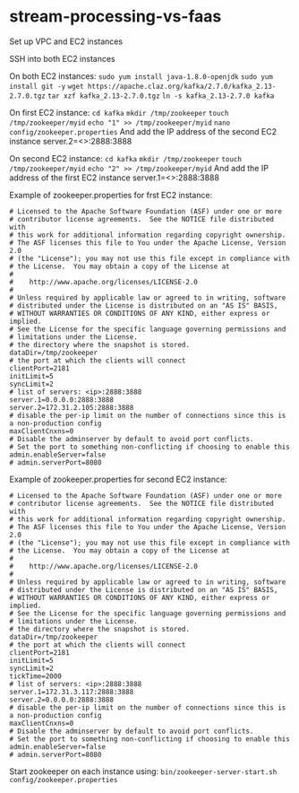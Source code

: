 # stream-processing-vs-faas

Set up VPC and EC2 instances

SSH into both EC2 instances

On both EC2 instances:
`sudo yum install java-1.8.0-openjdk`
`sudo yum install git -y`
`wget https://apache.claz.org/kafka/2.7.0/kafka_2.13-2.7.0.tgz`
`tar xzf kafka_2.13-2.7.0.tgz`
`ln -s kafka_2.13-2.7.0 kafka`

On first EC2 instance:
`cd kafka`
`mkdir /tmp/zookeeper`
`touch /tmp/zookeeper/myid`
`echo "1" >> /tmp/zookeeper/myid`
`nano config/zookeeper.properties`
And add the IP address of the second EC2 instance
server.2=<<IP address of second instance>>:2888:3888

On second EC2 instance:
`cd kafka`
`mkdir /tmp/zookeeper`
`touch /tmp/zookeeper/myid`
`echo "2" >> /tmp/zookeeper/myid`
And add the IP address of the first EC2 instance
server.1=<<IP address of first instance>>:2888:3888


Example of zookeeper.properties for frst EC2 instance:
```
# Licensed to the Apache Software Foundation (ASF) under one or more
# contributor license agreements.  See the NOTICE file distributed with
# this work for additional information regarding copyright ownership.
# The ASF licenses this file to You under the Apache License, Version 2.0
# (the "License"); you may not use this file except in compliance with
# the License.  You may obtain a copy of the License at
#
#    http://www.apache.org/licenses/LICENSE-2.0
#
# Unless required by applicable law or agreed to in writing, software
# distributed under the License is distributed on an "AS IS" BASIS,
# WITHOUT WARRANTIES OR CONDITIONS OF ANY KIND, either express or implied.
# See the License for the specific language governing permissions and
# limitations under the License.
# the directory where the snapshot is stored.
dataDir=/tmp/zookeeper
# the port at which the clients will connect
clientPort=2181
initLimit=5
syncLimit=2
# list of servers: <ip>:2888:3888
server.1=0.0.0.0:2888:3888
server.2=172.31.2.105:2888:3888
# disable the per-ip limit on the number of connections since this is a non-production config
maxClientCnxns=0
# Disable the adminserver by default to avoid port conflicts.
# Set the port to something non-conflicting if choosing to enable this
admin.enableServer=false
# admin.serverPort=8080
```

Example of zookeeper.properties for second EC2 instance:
```
# Licensed to the Apache Software Foundation (ASF) under one or more
# contributor license agreements.  See the NOTICE file distributed with
# this work for additional information regarding copyright ownership.
# The ASF licenses this file to You under the Apache License, Version 2.0
# (the "License"); you may not use this file except in compliance with
# the License.  You may obtain a copy of the License at
#
#    http://www.apache.org/licenses/LICENSE-2.0
#
# Unless required by applicable law or agreed to in writing, software
# distributed under the License is distributed on an "AS IS" BASIS,
# WITHOUT WARRANTIES OR CONDITIONS OF ANY KIND, either express or implied.
# See the License for the specific language governing permissions and
# limitations under the License.
# the directory where the snapshot is stored.
dataDir=/tmp/zookeeper
# the port at which the clients will connect
clientPort=2181
initLimit=5
syncLimit=2
tickTime=2000
# list of servers: <ip>:2888:3888
server.1=172.31.3.117:2888:3888
server.2=0.0.0.0:2888:3888
# disable the per-ip limit on the number of connections since this is a non-production config
maxClientCnxns=0
# Disable the adminserver by default to avoid port conflicts.
# Set the port to something non-conflicting if choosing to enable this
admin.enableServer=false
# admin.serverPort=8080
```

Start zookeeper on each instance using:
`bin/zookeeper-server-start.sh config/zookeeper.properties`